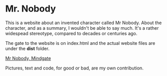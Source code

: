 # Mr. Nobody

This is a website about an invented character called Mr Nobody. About the 
character, and as a summary, I wouldn't be able to say much. It's a rather widespead stereotype,
compared to decades or centuries ago.

The gate to the website is on index.html and the actual website files are under the __dist__ folder.


[Mr Nobody, Mindgate](https://misterybodon.github.io/web/ "The Website")



Pictures, text and code, for good or bad, are my own contribution.

 
